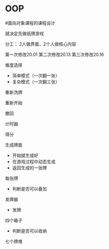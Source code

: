 # OOP

#面向对象课程的课程设计

就决定先做纸牌游戏

分工：
2人做界面，2个人做核心内容

第一次修改20.01
第二次修改20.13
第三次修改20.16

难度选择

* 简单模式（一次翻一张）
* 复杂模式（一次翻三张）

重新洗牌

重新开始

撤回

计时器

得分

生成牌面

* 开始就生成好
* 在游戏过程中动态生成
* 返回生成的一张牌

每张牌

* 判断是否可以叠加

发牌器

* 发牌

四个箱子

* 判断是否可以收纳

七个牌堆



